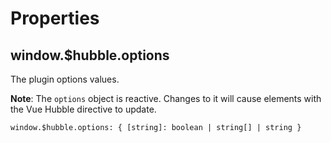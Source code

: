 # Properties

## window.$hubble.options

The plugin options values. 

__Note__: The `options` object is reactive. Changes to it will cause elements with the Vue Hubble directive to update.

`window.$hubble.options: { [string]: boolean | string[] | string }`